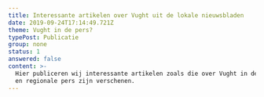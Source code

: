 ```yaml
---
title: Interessante artikelen over Vught uit de lokale nieuwsbladen
date: 2019-09-24T17:14:49.721Z
theme: Vught in de pers?
typePost: Publicatie
group: none
status: 1
answered: false
content: >-
  Hier publiceren wij interessante artikelen zoals die over Vught in de lokale
  en regionale pers zijn verschenen.
---
```


